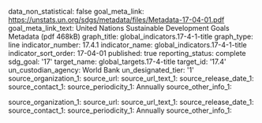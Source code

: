 data_non_statistical: false
goal_meta_link: https://unstats.un.org/sdgs/metadata/files/Metadata-17-04-01.pdf
goal_meta_link_text: United Nations Sustainable Development Goals Metadata (pdf 468kB)
graph_title: global_indicators.17-4-1-title
graph_type: line
indicator_number: 17.4.1
indicator_name: global_indicators.17-4-1-title
indicator_sort_order: 17-04-01
published: true
reporting_status: complete
sdg_goal: '17'
target_name: global_targets.17-4-title
target_id: '17.4'
un_custodian_agency: World Bank
un_designated_tier: '1'
source_organization_1: 
source_url: 
source_url_text_1: 
source_release_date_1: 
source_contact_1: 
source_periodicity_1: Annually
source_other_info_1: 

source_organization_1: 
source_url: 
source_url_text_1: 
source_release_date_1: 
source_contact_1: 
source_periodicity_1: Annually
source_other_info_1: 
